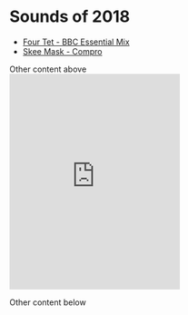 # Sounds of 2018

- [Four Tet - BBC Essential Mix](https://soundcloud.com/four-tet/essential-mix-2018)
- [Skee Mask - Compro]()



<!DOCTYPE html>
<meta charset="utf-8">
<body>Other content above
<br>
<iframe src="https://open.spotify.com/embed/album/3yXIkSJWpudtgF0TZuB16U" width="300" height="380" frameborder="0" allowtransparency="true" allow="encrypted-media"></iframe>
<br>

Other content below
</body>
</html>
